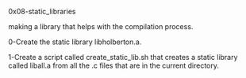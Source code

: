 0x08-static_libraries

making a library that helps with the compilation process.


0-Create the static library libholberton.a.


1-Create a script called create_static_lib.sh that creates a static library called liball.a from all the .c files that are in the current directory.
